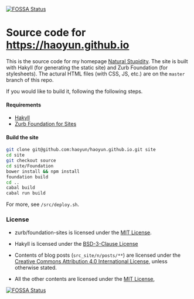 [![FOSSA Status](https://app.fossa.io/api/projects/git%2Bgithub.com%2Fhaoyun%2Fhaoyun.github.io.svg?type=shield)](https://app.fossa.io/projects/git%2Bgithub.com%2Fhaoyun%2Fhaoyun.github.io?ref=badge_shield)

Source code for <https://haoyun.github.io>
==========================================

This is the source code for my homepage
[Natural Stupidity](https://haoyun.github.io).
The site is built with Hakyll (for generating the static site) and
Zurb Foundation (for stylesheets).
The actural HTML files (with CSS, JS, etc.) are on the `master` branch
of this repo.

If you would like to build it, following the following steps.

#### Requirements

* [Hakyll][]
* [Zurb Foundation for Sites][Foundation]


#### Build the site

```bash
git clone git@github.com:haoyun/haoyun.github.io.git site
cd site
git checkout source
cd site/Foundation
bower install && npm install
foundation build
cd ..
cabal build
cabal run build
```

For more, see `/src/deploy.sh`.


### License

* zurb/foundation-sites is licensed under the [MIT License][MIT].
* Hakyll is licensed under the [BSD-3-Clause License][BSD-3]

* Contents of blog posts (`src_site/n/posts/**`) are licensed under the
  [Creative Commons Attribution 4.0 International License][CC-BY],
  unless otherwise stated.
* All the other contents are licensed under the [MIT License][MIT],


[CC-BY]: //creativecommons.org/licenses/by/4.0/
[BSD-3]: //hackage.haskell.org/package/hakyll-4.12.1.0/src/LICENSE
[MIT]: //github.com/zurb/foundation-sites/blob/develop/LICENSE

[Hakyll]: //jaspervdj.be/hakyll/tutorials/01-installation.html
[Foundation]: //foundation.zurb.com/sites/docs/installation.html#install-with-foundation-cli

[![FOSSA Status](https://app.fossa.io/api/projects/git%2Bgithub.com%2Fhaoyun%2Fhaoyun.github.io.svg?type=large)](https://app.fossa.io/projects/git%2Bgithub.com%2Fhaoyun%2Fhaoyun.github.io?ref=badge_large)